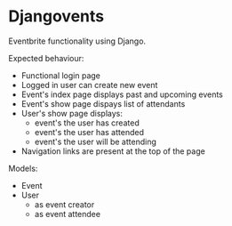 # Djangovents

Eventbrite functionality using Django.

Expected behaviour:

* Functional login page
* Logged in user can create new event
* Event's index page displays past and upcoming events
* Event's show page dispays list of attendants
* User's show page displays:
  - event's the user has created
  - event's the user has attended
  - event's the user will be attending
* Navigation links are present at the top of the page

Models:

* Event
* User
  - as event creator
  - as event attendee